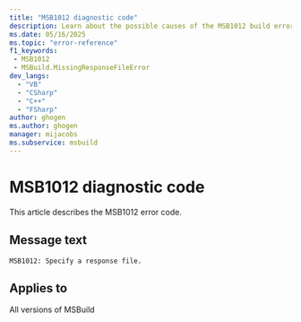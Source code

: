 ```yaml
---
title: "MSB1012 diagnostic code"
description: Learn about the possible causes of the MSB1012 build error, and get troubleshooting tips.
ms.date: 05/16/2025
ms.topic: "error-reference"
f1_keywords:
 - MSB1012
 - MSBuild.MissingResponseFileError
dev_langs:
  - "VB"
  - "CSharp"
  - "C++"
  - "FSharp"
author: ghogen
ms.author: ghogen
manager: mijacobs
ms.subservice: msbuild
---
```


# MSB1012 diagnostic code

<!-- :::ErrorDefinitionDescription::: -->
<!-- :::editable-content name="introDescription"::: -->
This article describes the MSB1012 error code.
<!-- :::editable-content-end::: -->

## Message text

<!-- :::editable-content name="messageText"::: -->
`MSB1012: Specify a response file.`
<!-- :::editable-content-end::: -->
<!-- MSB1012: Specify a response file. -->

<!-- :::editable-content name="postOutputDescription"::: -->
<!--
{StrBegin="MSBUILD : error MSB1012: "}UE: This error would occur if the user did something like "msbuild.exe @ foo.proj". The at-sign must be followed by a
      response file.
      LOCALIZATION: The prefix "MSBUILD : error MSBxxxx:" should not be localized.
-->
<!-- :::editable-content-end::: -->
<!-- :::ErrorDefinitionDescription-end::: -->

## Applies to

All versions of MSBuild
